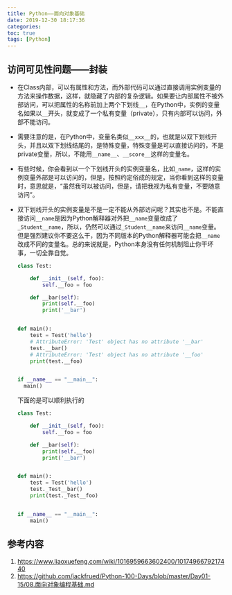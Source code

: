 ```yaml
---
title: Python——面向对象基础
date: 2019-12-30 18:17:36
categories: 
toc: true
tags: [Python]
---
```


## 访问可见性问题——封装

* 在Class内部，可以有属性和方法，而外部代码可以通过直接调用实例变量的方法来操作数据，这样，就隐藏了内部的复杂逻辑。如果要让内部属性不被外部访问，可以把属性的名称前加上两个下划线`__`，在Python中，实例的变量名如果以`__`开头，就变成了一个私有变量（private），只有内部可以访问，外部不能访问。

* 需要注意的是，在Python中，变量名类似`__xxx__`的，也就是以双下划线开头，并且以双下划线结尾的，是特殊变量，特殊变量是可以直接访问的，不是private变量，所以，不能用`__name__`、`__score__`这样的变量名。

* 有些时候，你会看到以一个下划线开头的实例变量名，比如`_name`，这样的实例变量外部是可以访问的，但是，按照约定俗成的规定，当你看到这样的变量时，意思就是，“虽然我可以被访问，但是，请把我视为私有变量，不要随意访问”。

* 双下划线开头的实例变量是不是一定不能从外部访问呢？其实也不是。不能直接访问`__name`是因为Python解释器对外把`__name`变量改成了`_Student__name`，所以，仍然可以通过`_Student__name`来访问`__name`变量。但是强烈建议你不要这么干，因为不同版本的Python解释器可能会把`__name`改成不同的变量名。总的来说就是，Python本身没有任何机制阻止你干坏事，一切全靠自觉。

  <!-- more -->
  
  ```python
  class Test:
  
      def __init__(self, foo):
          self.__foo = foo
  
      def __bar(self):
          print(self.__foo)
          print('__bar')
  
  
  def main():
      test = Test('hello')
      # AttributeError: 'Test' object has no attribute '__bar'
      test.__bar()
      # AttributeError: 'Test' object has no attribute '__foo'
      print(test.__foo)
  
  
  if __name__ == "__main__":
    main()
  ```

  下面的是可以顺利执行的
  
  ```python
  class Test:
  
      def __init__(self, foo):
          self.__foo = foo
  
      def __bar(self):
          print(self.__foo)
          print('__bar')
  
  
  def main():
      test = Test('hello')
      test._Test__bar()
      print(test._Test__foo)
  
  
  if __name__ == "__main__":
      main()
  ```

## 参考内容

1. https://www.liaoxuefeng.com/wiki/1016959663602400/1017496679217440
2. https://github.com/jackfrued/Python-100-Days/blob/master/Day01-15/08.面向对象编程基础.md
